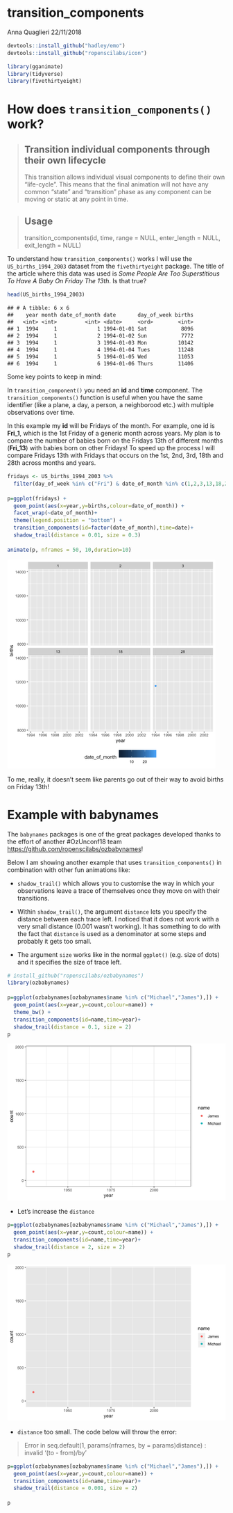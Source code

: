 transition\_components
================
Anna Quaglieri
22/11/2018

``` r
devtools::install_github("hadley/emo")
devtools::install_github("ropenscilabs/icon")
```

``` r
library(gganimate)
library(tidyverse)
library(fivethirtyeight)
```

# How does `transition_components()` work?

> ## Transition individual components through their own lifecycle
> 
> This transition allows individual visual components to define their
> own “life-cycle”. This means that the final animation will not have
> any common “state” and “transition” phase as any component can be
> moving or static at any point in time.

> ## Usage
> 
> transition\_components(id, time, range = NULL, enter\_length = NULL,
> exit\_length = NULL)

To understand how `transition_components()` works I will use the
`US_births_1994_2003` dataset from the `fivethirtyeight` package. The
title of the article where this data was used is *Some People Are Too
Superstitious To Have A Baby On Friday The 13th*. Is that true?

``` r
head(US_births_1994_2003)
```

    ## # A tibble: 6 x 6
    ##    year month date_of_month date       day_of_week births
    ##   <int> <int>         <int> <date>     <ord>        <int>
    ## 1  1994     1             1 1994-01-01 Sat           8096
    ## 2  1994     1             2 1994-01-02 Sun           7772
    ## 3  1994     1             3 1994-01-03 Mon          10142
    ## 4  1994     1             4 1994-01-04 Tues         11248
    ## 5  1994     1             5 1994-01-05 Wed          11053
    ## 6  1994     1             6 1994-01-06 Thurs        11406

Some key points to keep in mind:

In `transition_component()` you need an **id** and **time** component.
The `transition_components()` function is useful when you have the same
identifier (like a plane, a day, a person, a neighborood etc.) with
multiple observations over time.

In this example my **id** will be Fridays of the month. For example, one
id is **Fri\_1**, which is the 1st Friday of a generic month across
years. My plan is to compare the number of babies born on the Fridays
13th of different months (**Fri\_13**) with babies born on other
Fridays\! To speed up the process I will compare Fridays 13th with
Fridays that occurs on the 1st, 2nd, 3rd, 18th and 28th across months
and years.

``` r
fridays <- US_births_1994_2003 %>% 
  filter(day_of_week %in% c("Fri") & date_of_month %in% c(1,2,3,13,18,28))

p=ggplot(fridays) + 
  geom_point(aes(x=year,y=births,colour=date_of_month)) +
  facet_wrap(~date_of_month)+
  theme(legend.position = "bottom") +
  transition_components(id=factor(date_of_month),time=date)+
  shadow_trail(distance = 0.01, size = 0.3)

animate(p, nframes = 50, 10,duration=10)
```

![](transition_components_files/figure-gfm/unnamed-chunk-3-1.gif)<!-- -->

To me, really, it doesn’t seem like parents go out of their way to avoid
births on Friday 13th\!

# Example with babynames

The `babynames` packages is one of the great packages developed thanks
to the effort of another \#OzUnconf18 team
<https://github.com/ropenscilabs/ozbabynames>\!

Below I am showing another example that uses `transition_components()`
in combination with other fun animations like:

  - `shadow_trail()` which allows you to customise the way in which your
    observations leave a trace of themselves once they move on with
    their transitions.

  - Within `shadow_trail()`, the argument `distance` lets you specify
    the distance between each trace left. I noticed that it does not
    work with a very small distance (0.001 wasn’t working). It has
    something to do with the fact that `distance` is used as a
    denominator at some steps and probably it gets too small.

  - The argument `size` works like in the normal `ggplot()` (e.g. size
    of dots) and it specifies the size of trace left.

<!-- end list -->

``` r
# install_github("ropenscilabs/ozbabynames")
library(ozbabynames)

p=ggplot(ozbabynames[ozbabynames$name %in% c("Michael","James"),]) + 
  geom_point(aes(x=year,y=count,colour=name)) +
  theme_bw() + 
  transition_components(id=name,time=year)+
  shadow_trail(distance = 0.1, size = 2)
p
```

![](transition_components_files/figure-gfm/unnamed-chunk-4-1.gif)<!-- -->

  - Let’s increase the `distance`

<!-- end list -->

``` r
p=ggplot(ozbabynames[ozbabynames$name %in% c("Michael","James"),]) + 
  geom_point(aes(x=year,y=count,colour=name)) +
  transition_components(id=name,time=year)+
  shadow_trail(distance = 2, size = 2)
p
```

![](transition_components_files/figure-gfm/unnamed-chunk-5-1.gif)<!-- -->

  - `distance` too small. The code below will throw the error:

> Error in seq.default(1, params\(nframes, by = params\)distance) :
> invalid ‘(to - from)/by’

``` r
p=ggplot(ozbabynames[ozbabynames$name %in% c("Michael","James"),]) + 
  geom_point(aes(x=year,y=count,colour=name)) +
  transition_components(id=name,time=year)+
  shadow_trail(distance = 0.001, size = 2)

p
```
